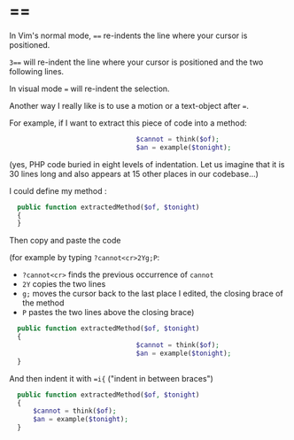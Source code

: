 # ==

In Vim's normal mode, `==` re-indents the line where your cursor is positioned.

`3==` will re-indent the line where your cursor is positioned and the two
following lines.

In visual mode `=` will re-indent the selection.

Another way I really like is to use a motion or a text-object after `=`.

For example, if I want to extract this piece of code into a method:

```php
                                $cannot = think($of);
                                $an = example($tonight);
```

(yes, PHP code buried in eight levels of indentation. Let us imagine that it is
30 lines long and also appears at 15 other places in our codebase...)

I could define my method :

```php
  public function extractedMethod($of, $tonight)
  {
  }
```

Then copy and paste the code

(for example by typing `?cannot<cr>2Yg;P`:
- `?cannot<cr>` finds the previous occurrence of `cannot`
- `2Y` copies the two lines
- `g;` moves the cursor back to the last place I edited, the closing brace of the method
- `P` pastes the two lines above the closing brace)

```php
  public function extractedMethod($of, $tonight)
  {
                                $cannot = think($of);
                                $an = example($tonight);
  }
```

And then indent it with `=i{` ("indent in between braces")

```php
  public function extractedMethod($of, $tonight)
  {
      $cannot = think($of);
      $an = example($tonight);
  }
```
